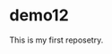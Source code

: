 # demo12
This is my first reposetry.
<br>
<h2 style="background-colour: ▶️>Author- vikash kumar</h2>
